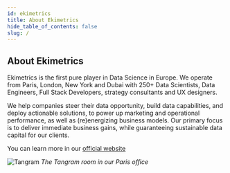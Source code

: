```yaml
---
id: ekimetrics
title: About Ekimetrics
hide_table_of_contents: false
slug: /
---
```



## About Ekimetrics

Ekimetrics is the first pure player in Data Science in Europe. We operate from Paris, London, New York and Dubai with 250+ Data Scientists, Data Engineers, Full Stack Developers, strategy consultants and UX designers. 

We help companies steer their data opportunity, build data capabilities, and deploy actionable solutions, to power up marketing and operational performance, as well as (re)energizing business models. Our primary focus is to deliver immediate business gains, while guaranteeing sustainable data capital for our clients.

You can learn more in our [official website](https://ekimetrics.com)

![Tangram](https://ekimetrics.com/wp-content/uploads/2020/06/Header-about-us-min.jpg)
*The Tangram room in our Paris office*

